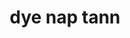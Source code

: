 ---
title: "dye nap tann"
url: /boulevard-de-lavenir-zone-citee-chretienne-trou-sable/dye-nap-tann/
shop: Lebensmittel
---